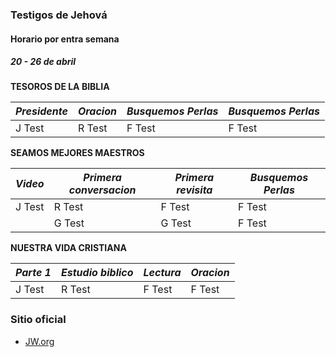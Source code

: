 ### Testigos de Jehová
#### Horario por entra semana
##### 20 - 26 de abril
**TESOROS DE LA BIBLIA**

| *Presidente* | *Oracion*   | *Busquemos Perlas*   | *Busquemos Perlas*   |
|------|------|------|------|
| J Test     | R Test    | F Test     | F Test     |

**SEAMOS MEJORES MAESTROS**

| *Video* | *Primera conversacion*   | *Primera revisita*   | *Busquemos Perlas*   |
|------|------|------|------|
| J Test    | R Test    | F Test     | F Test    |
|           | G Test    | G Test     | F Test    |

**NUESTRA VIDA CRISTIANA**

| *Parte 1* | *Estudio biblico*   | *Lectura*   | *Oracion*   |
|------|------|------|------|
| J Test    | R Test    | F Test     |F Test     |

### Sitio oficial
* [JW.org](https://jw.org)
